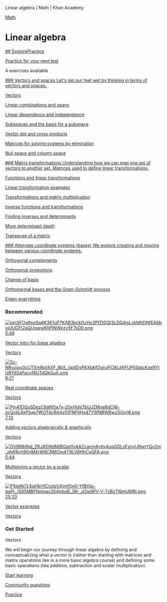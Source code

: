 Linear algebra | Math | Khan Academy

[ Math](https://www.khanacademy.org/math)

# Linear algebra

[## Explore](https://www.khanacademy.org/math/linear-algebra)[Practice](https://www.khanacademy.org/math/linear-algebra?t=practice)

[Practice for your next test](https://www.khanacademy.org/math/linear-algebra?t=practice)

4 exercises available

[   ### Vectors and spaces  Let's get our feet wet by thinking in terms of vectors and spaces.](https://www.khanacademy.org/math/linear-algebra/vectors-and-spaces)

[Vectors](https://www.khanacademy.org/math/linear-algebra/vectors-and-spaces#vectors)

[Linear combinations and spans](https://www.khanacademy.org/math/linear-algebra/vectors-and-spaces#linear-combinations)

[Linear dependence and independence](https://www.khanacademy.org/math/linear-algebra/vectors-and-spaces#linear-independence)

[Subspaces and the basis for a subspace](https://www.khanacademy.org/math/linear-algebra/vectors-and-spaces#subspace-basis)

[Vector dot and cross products](https://www.khanacademy.org/math/linear-algebra/vectors-and-spaces#dot-cross-products)

[Matrices for solving systems by elimination](https://www.khanacademy.org/math/linear-algebra/vectors-and-spaces#matrices-elimination)

[Null space and column space](https://www.khanacademy.org/math/linear-algebra/vectors-and-spaces#null-column-space)

[   ### Matrix transformations  Understanding how we can map one set of vectors to another set. Matrices used to define linear transformations.](https://www.khanacademy.org/math/linear-algebra/matrix-transformations)

[Functions and linear transformations](https://www.khanacademy.org/math/linear-algebra/matrix-transformations#linear-transformations)

[Linear transformation examples](https://www.khanacademy.org/math/linear-algebra/matrix-transformations#lin-trans-examples)

[Transformations and matrix multiplication](https://www.khanacademy.org/math/linear-algebra/matrix-transformations#composition-of-transformations)

[Inverse functions and transformations](https://www.khanacademy.org/math/linear-algebra/matrix-transformations#inverse-transformations)

[Finding inverses and determinants](https://www.khanacademy.org/math/linear-algebra/matrix-transformations#inverse-of-matrices)

[More determinant depth](https://www.khanacademy.org/math/linear-algebra/matrix-transformations#determinant-depth)

[Transpose of a matrix](https://www.khanacademy.org/math/linear-algebra/matrix-transformations#matrix-transpose)

[   ### Alternate coordinate systems (bases)  We explore creating and moving between various coordinate systems.](https://www.khanacademy.org/math/linear-algebra/alternate-bases)

[Orthogonal complements](https://www.khanacademy.org/math/linear-algebra/alternate-bases#othogonal-complements)

[Orthogonal projections](https://www.khanacademy.org/math/linear-algebra/alternate-bases#orthogonal-projections)

[Change of basis](https://www.khanacademy.org/math/linear-algebra/alternate-bases#change-of-basis)

[Orthonormal bases and the Gram-Schmidt process](https://www.khanacademy.org/math/linear-algebra/alternate-bases#orthonormal-basis)

[Eigen-everything](https://www.khanacademy.org/math/linear-algebra/alternate-bases#eigen-everything)

### Recommended

[   ![pmSFOg8sp5pAK3K1oP7KAB3bckl1uYej2PfZtGQI3LDQ4jsLzkMhDNfEA6bxiUUGFt2aQUgwwKhPINWpzy5F7sD0.png](../_resources/281960c8c0cd94f306cfe8d40b30843d.png) 5:49](https://www.khanacademy.org/math/linear-algebra/vectors/v/vector-introduction-linear-algebra)

[Vector intro for linear algebra](https://www.khanacademy.org/math/linear-algebra/vectors/v/vector-introduction-linear-algebra)

[Vectors](https://www.khanacademy.org/math/linear-algebra/vectors)

[   ![5c-NRvzquj3cUTXmRpfAXF_6bX_iiipiIDyPAXbklf2grujFO8LiIAFUP0SdicKzeRYtU8Yd2aPacvf4UTdQkGuX.png](../_resources/21c182b271df7736a4f879ef32f706e9.png) 6:21](https://www.khanacademy.org/math/linear-algebra/vectors/v/real-coordinate-spaces)

[Real coordinate spaces](https://www.khanacademy.org/math/linear-algebra/vectors/v/real-coordinate-spaces)

[Vectors](https://www.khanacademy.org/math/linear-algebra/vectors)

[   ![Pjn41DQu5DezC8aWSa7v-20xHlaV7bUJZMqe6dCNl-zcQvkL6eYbxe7WOT4cRA4zlOFNFtjHx47YWNBWBwzSGjvW.png](../_resources/899fe1ec78a41df7d9f37b75346a9815.png) 7:12](https://www.khanacademy.org/math/linear-algebra/vectors/v/adding-vectors)

[Adding vectors algebraically & graphically](https://www.khanacademy.org/math/linear-algebra/vectors/v/adding-vectors)

[Vectors](https://www.khanacademy.org/math/linear-algebra/vectors)

[   ![DV9R8ilNd_ZRJ9SWdNtBlQa0hjAAZcanm8y6v4upGDLsFsnyUNwiYQv2m_qhKRvh90nM4rW8CRMOm4T9LVRHhCsQFA.png](../_resources/36c7adc3c2a7715d357eaceb4bc6ca3e.png) 5:44](https://www.khanacademy.org/math/linear-algebra/vectors/v/multiplying-vector-by-scalar)

[Multiplying a vector by a scalar](https://www.khanacademy.org/math/linear-algebra/vectors/v/multiplying-vector-by-scalar)

[Vectors](https://www.khanacademy.org/math/linear-algebra/vectors)

[   ![P5teIN7z3jdi1kH1CUdzhXjmfOe0-YfBtXp-qgPr_jS95MBFNetoay264jnbdE_SK-_d3w9PV-V-7zBz7WmUMRI.png](../_resources/d294fa7cd99653e68d2a0ee4ee3f57ea.png) 25:33](https://www.khanacademy.org/math/linear-algebra/vectors/v/linear-algebra-vector-examples)

[Vector examples](https://www.khanacademy.org/math/linear-algebra/vectors/v/linear-algebra-vector-examples)

[Vectors](https://www.khanacademy.org/math/linear-algebra/vectors)

### Get Started

Vectors

We will begin our journey through linear algebra by defining and conceptualizing what a vector is (rather than starting with matrices and matrix operations like in a more basic algebra course) and defining some basic operations (like addition, subtraction and scalar multiplication).

[Start learning](https://www.khanacademy.org/math/linear-algebra/vectors-and-spaces/vectors/v/vector-introduction-linear-algebra)

[Community questions](https://www.khanacademy.org/math/linear-algebra/d)

[Practice](https://www.khanacademy.org/math/linear-algebra?t=practice)